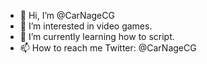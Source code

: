 - 👋 Hi, I’m @CarNageCG
- 👀 I’m interested in video games.
- 🌱 I’m currently learning how to script.
- 📫 How to reach me Twitter: @CarNageCG

